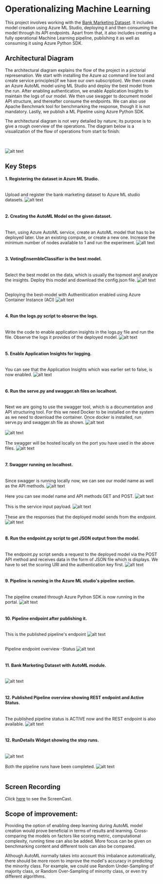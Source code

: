 # Operationalizing Machine Learning

This project involves working with the [Bank Marketing Dataset](https://automlsamplenotebookdata.blob.core.windows.net/automl-sample-notebook-data/bankmarketing_train.csv). It includes model creation using Azure ML Studio, deploying it and then consuming the model through its API endpoints. Apart from that, it also includes creating a fully operational Machine Learning pipeline, publishing it as well as consuming it using Azure Python SDK.

## Architectural Diagram
The architectural diagram explains the flow of the project in a pictorial represenation. We start with installing the Azure az command line tool and create service principles(if we have our own subscription). We then create an Azure AutoML model using ML Studio and deploy the best model from the run. After enabling authentication, we enable Application Insights to maintain the logs of our model. We then use swagger to document model API structure, and thereafter consume the endpoints. We can also use Apache Benchmark tool for benchmarking the response, though it is not mandatory. Lastly, we publish a ML Pipeline using Azure Python SDK. 

The architectural diagram is not very detailed by nature; its purpose is to give a rough overview of the operations. The diagram below is a visualization of the flow of operations from start to finish:

<br></br> 
![alt text](https://github.com/sahil27x/Operationalizing-Machine-Learning_Project/blob/main/screenshot/ArchDia.png)


## Key Steps
#### 1. Registering the dataset in Azure ML Studio.<br></br>
Upload and register the bank marketing dataset to Azure ML studio datasets.
![alt text](https://github.com/sahil27x/Operationalizing-Machine-Learning_Project/blob/main/screenshot/dataset-avail.jpg)
<br></br>

#### 2. Creating the AutoML Model on the given dataset.<br></br>
Then, using Azure AutoML service, create an AutoML model that has to be deployed later. Use an existing compute, or create a new one. Increase the minimum number of nodes available to 1 and run the experiment. 
![alt text](https://github.com/sahil27x/Operationalizing-Machine-Learning_Project/blob/main/screenshot/automl-model-creation.jpg)
<br></br>

#### 3. VotingEnsembleClassifier is the best model.<br></br>
Select the best model on the data, which is usually the topmost and analyze the insights. Deploy this model and download the config.json file.
![alt text](https://github.com/sahil27x/Operationalizing-Machine-Learning_Project/blob/main/screenshot/best-model.jpg)
<br></br>

Deploying the best-model with Authenitication enabled using Azure Container Instance (ACI)
![alt text](https://github.com/sahil27x/Operationalizing-Machine-Learning_Project/blob/main/screenshot/deploy_model.jpg)
<br></br>

#### 4. Run the logs.py script to observe the logs.<br></br>
Write the code to enable application insights in the logs.py file and run the file. Observe the logs it provides of the deployed model.
![alt text](https://github.com/sahil27x/Operationalizing-Machine-Learning_Project/blob/main/screenshot/logsdotpy.jpg)
<br></br>

#### 5. Enable Application Insights for logging.<br></br>
You can see that the Application Insights which was earlier set to false, is now enabled.
![alt text](https://github.com/sahil27x/Operationalizing-Machine-Learning_Project/blob/main/screenshot/aienabled.jpg)
<br></br>

#### 6. Run the serve.py and swagger.sh files on localhost.<br></br>
Next we are going to use the swagger tool, which is a documentation and API structuring tool. For this we need Docker to be installed on the system as we need to download the container. Once docker is installed, run serve.py and swagger.sh file as shown.
![alt text](https://github.com/sahil27x/Operationalizing-Machine-Learning_Project/blob/main/screenshot/running-serve.py.jpg)
<br></br>
![alt text](https://github.com/sahil27x/Operationalizing-Machine-Learning_Project/blob/main/screenshot/running-swagger-container.jpg)
<br></br>
The swagger will be hosted locally on the port you have used in the above files.
![alt text](https://github.com/sahil27x/Operationalizing-Machine-Learning_Project/blob/main/screenshot/swagger-localhost.jpg)
<br></br>

#### 7. Swagger running on localhost.<br></br>
Since swagger is running locally now, we can see our model name as well as the API methods.
![alt text](https://github.com/sahil27x/Operationalizing-Machine-Learning_Project/blob/main/screenshot/swagger1.jpg)
<br></br>
Here you can see model name and API methods GET and POST.
![alt text](https://github.com/sahil27x/Operationalizing-Machine-Learning_Project/blob/main/screenshot/swagger-new1.jpg)
<br></br>
This is the service input payload.
![alt text](https://github.com/sahil27x/Operationalizing-Machine-Learning_Project/blob/main/screenshot/swagger2.jpg)
<br></br>
These are the responses that the deployed model sends from the endpoint.
![alt text](https://github.com/sahil27x/Operationalizing-Machine-Learning_Project/blob/main/screenshot/swagger-new2.jpg)
<br></br>

#### 8. Run the endpoint.py script to get JSON output from the model.<br></br>
The endpoint.py script sends a request to the deployed model via the POST API method and receives data in the form of JSON file which is displays. We have to set the scoring URI and the authentication key first. 
![alt text](https://github.com/sahil27x/Operationalizing-Machine-Learning_Project/blob/main/screenshot/endpoint.py.jpg)
<br></br>

#### 9. Pipeline is running in the Azure ML studio's pipeline section.<br></br>
The pipeline created through Azure Python SDK is now running in the portal.
![alt text](https://github.com/sahil27x/Operationalizing-Machine-Learning_Project/blob/main/screenshot/pipeline-running.jpg)
<br></br>

#### 10. Pipeline endpoint after publishing it.<br></br>
This is the published pipeline's endpoint 
![alt text](https://github.com/sahil27x/Operationalizing-Machine-Learning_Project/blob/main/screenshot/pipeline-endpoint.jpg)
<br></br>

Pipeline endpoint overview -Status
![alt text](https://github.com/sahil27x/Operationalizing-Machine-Learning_Project/blob/main/screenshot/pipeline_endpoint.JPG)
<br></br>

#### 11. Bank Marketing Dataset with AutoML module. <br></br>
![alt text](https://github.com/sahil27x/Operationalizing-Machine-Learning_Project/blob/main/screenshot/pipeline-automl.jpg)
<br></br>

#### 12. Published Pipeline overview showing REST endpoint and Active Status. <br></br>
The published pipeline status is ACTIVE now and the REST endpoint is also available.
![alt text](https://github.com/sahil27x/Operationalizing-Machine-Learning_Project/blob/main/screenshot/activestatus.jpg)
<br></br>

#### 12. RunDetails Widget showing the step runs.  <br></br>
![alt text](https://github.com/sahil27x/Operationalizing-Machine-Learning_Project/blob/main/screenshot/jupyterrun.jpg)
<br></br>
Both the pipeline runs have been completed.
![alt text](https://github.com/sahil27x/Operationalizing-Machine-Learning_Project/blob/main/screenshot/scheduledrun1.jpg)
<br></br>


## Screen Recording
Click [here](https://youtu.be/7dWDVf9Tf9M) to see the ScreenCast.

## Scope of improvement:
Providing the option of enabling deep learning during AutoML model creation would prove beneficial in terms of results and learning. Cross-comparing the models on factors like scoring metric, computational complexity, running time can also be added. 
More focus can be given on benchmarking content and different tools can also be compared.

Although AutoML normally takes into account this imbalance automatically, there should be more room to improve the model's accuracy in predicting the minority class. For example, we could use Random Under-Sampling of majority class, or Random Over-Sampling of minority class, or even try different algorithms.

